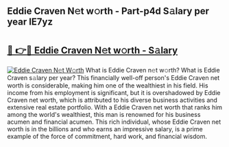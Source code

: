 ## Eddie Craven N𝚎t w𝚘rth - Part-p4d S𝚊lary per year IE7yz

# <h2><a href="http://gc47vbl.nevu.top/?p=Eddie+Craven">🔗 👉🔴 Eddie Craven N𝚎t w𝚘rth - S𝚊lary</a></h2>

[![Eddie Craven N𝚎t W𝚘rth](https://i.imgur.com/Oavwk0R.jpeg)](http://gc47vbl.nevu.top/?p=Eddie+Craven)
What is Eddie Craven n𝚎t w𝚘rth? What is Eddie Craven s𝚊lary per year?
This financially well-off person's Eddie Craven net worth is considerable, making him one of the wealthiest in his field. His income from his employment is significant, but it is overshadowed by Eddie Craven net worth, which is attributed to his diverse business activities and extensive real estate portfolio. With a Eddie Craven net worth that ranks him among the world's wealthiest, this man is renowned for his business acumen and financial acumen. This rich individual, whose Eddie Craven net worth is in the billions and who earns an impressive salary, is a prime example of the force of commitment, hard work, and financial wisdom.
